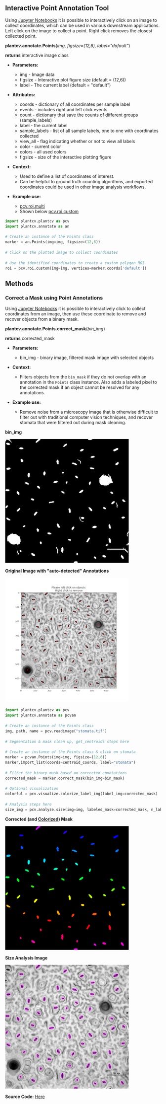 ## Interactive Point Annotation Tool

Using [Jupyter Notebooks](https://plantcv.readthedocs.io/en/stable/jupyter/) it is possible to interactively click on an image to collect coordinates, which can be used in various downstream applications. Left click on the image to collect a point. Right click removes the
closest collected point.

**plantcv.annotate.Points**(*img, figsize=(12,6), label="dafault"*)

**returns** interactive image class

- **Parameters:**
    - img - Image data
    - figsize - Interactive plot figure size (default = (12,6))
    - label - The current label (default = "default")

- **Attributes:**
    - coords - dictionary of all coordinates per sample label
    - events - includes right and left click events
    - count - dictionary that save the counts of different groups (sample_labels)
    - label - the current label
    - sample_labels - list of all sample labels, one to one with coordinates collected 
    - view_all - flag indicating whether or not to view all labels 
    - color - current color 
    - colors - all used colors 
    - figsize - size of the interactive plotting figure 

- **Context:**
    - Used to define a list of coordinates of interest.
    - Can be helpful to ground truth counting algorithms, and exported coordinates could be used in other image analysis workflows.
- **Example use:**
    - [pcv.roi.multi](https://plantcv.readthedocs.io/en/stable/roi_multi/)
    - Shown below [pcv.roi.custom](https://plantcv.readthedocs.io/en/stable/roi_custom/)


```python
import plantcv.plantcv as pcv 
import plantcv.annotate as an

# Create an instance of the Points class
marker = an.Points(img=img, figsize=(12,6))

# Click on the plotted image to collect coordinates

# Use the identified coordinates to create a custom polygon ROI
roi = pcv.roi.custom(img=img, vertices=marker.coords['default'])

```

## Methods
### Correct a Mask using Point Annotations

Using [Jupyter Notebooks](https://plantcv.readthedocs.io/en/stable/jupyter/) it is possible to interactively click to collect coordinates from an image, then use these coordinate to remove and recover objects from a binary mask.

**plantcv.annotate.Points.correct_mask**(*bin_img*)

**returns** corrected_mask

- **Parameters:**
    - bin_img - binary image, filtered mask image with selected objects
    
- **Context:**
    - Filters objects from the `bin_mask` if they do not overlap with an annotation in the `Points` class instance. Also adds a labeled pixel to the corrected mask if an object cannot be resolved for any annotations.

- **Example use:**
    - Remove noise from a microscopy image that is otherwise difficult to filter out with traditional computer vision
    techniques, and recover stomata that were filtered out during mask cleaning. 

**bin_img**

![Screenshot](img/documentation_images/points_correct_mask/bin_mask.png)

**Original Image with "auto-detected" Annotations**

![Screenshot](img/documentation_images/points_correct_mask/auto_annotated_stomata.png)

```python
import plantcv.plantcv as pcv 
import plantcv.annotate as pcvan

# Create an instance of the Points class
img, path, name = pcv.readimage("stomata.tif")

# Segmentation & mask clean up, get_centroids steps here 

# Create an instance of the Points class & click on stomata
marker = pcvan.Points(img=img, figsize=(12,6))
marker.import_list(coords=centroid_coords, label="stomata")

# Filter the binary mask based on corrected annotations
corrected_mask = marker.correct_mask(bin_img=bin_mask)

# Optional visualization
colorful = pcv.visualize.colorize_label_img(label_img=corrected_mask)

# Analysis steps here
size_img = pcv.analyze.size(img=img, labeled_mask=corrected_mask, n_labels=num)
```

**Corrected (and [Colorized](https://plantcv.readthedocs.io/en/stable/visualize_colorize_label_img/)) Mask**

![Screenshot](img/documentation_images/points_correct_mask/colorized_label_img.png)

**Size Analysis Image**

![Screenshot](img/documentation_images/points_correct_mask/shape_img.png)

**Source Code:** [Here](https://github.com/danforthcenter/plantcv-annotate/blob/main/plantcv/annoate/classes.py)
